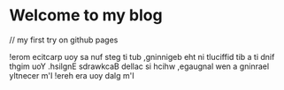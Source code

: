 # Welcome to my blog

// my first try on github pages

!erom ecitcarp uoy sa nuf steg ti tub ,gninnigeb eht ni tluciffid tib a ti dnif thgim uoY .hsilgnE sdrawkcaB dellac si hcihw ,egaugnal wen a gninrael yltnecer m'I !ereh era uoy dalg m'I
